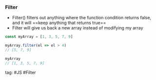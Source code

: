 ### Filter
- Filter() filters out anything where the function condition returns false, and it will ==keep anything that returns true==
- Filter will give us back a new array instead of modifying my array

```js
const myArray = [1, 3, 5, 7, 9]

myArray.filter(el => el > 4) 
// [5, 7, 9]

myArray
// [1, 3, 5, 7, 9]
```

tag: #JS #Filter